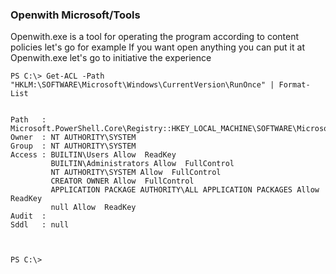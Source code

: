 ### Openwith  Microsoft/Tools 
Openwith.exe is a tool for operating the program according to content policies let's go for example
If you want open anything you can put it at Openwith.exe let's go to initiative the experience

```
PS C:\> Get-ACL -Path "HKLM:\SOFTWARE\Microsoft\Windows\CurrentVersion\RunOnce" | Format-List


Path   : Microsoft.PowerShell.Core\Registry::HKEY_LOCAL_MACHINE\SOFTWARE\Microsoft\Windows\CurrentVersion\RunOnce
Owner  : NT AUTHORITY\SYSTEM
Group  : NT AUTHORITY\SYSTEM
Access : BUILTIN\Users Allow  ReadKey
         BUILTIN\Administrators Allow  FullControl
         NT AUTHORITY\SYSTEM Allow  FullControl
         CREATOR OWNER Allow  FullControl
         APPLICATION PACKAGE AUTHORITY\ALL APPLICATION PACKAGES Allow  ReadKey
         null Allow  ReadKey
Audit  :
Sddl   : null



PS C:\>
```
